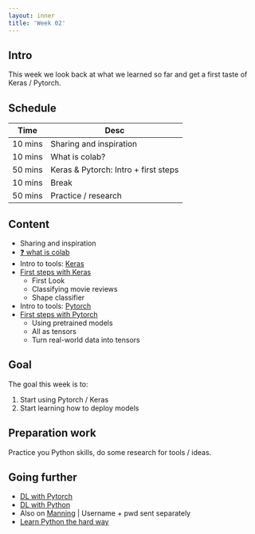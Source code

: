 ```yaml
---
layout: inner
title: 'Week 02'
---
```


## Intro

This week we look back at what we learned so far and get a first taste of Keras / Pytorch.

## Schedule

| Time    | Desc                                 |
| ------- | ------------------------------------ |
| 10 mins | Sharing and inspiration              |
| 10 mins | What is colab?                       |
| 50 mins | Keras & Pytorch: Intro + first steps |
| 10 mins | Break                                |
| 50 mins | Practice / research                  |

## Content

- Sharing and inspiration
- [:question: what is colab](https://digitalideation.github.io/digcre_h2301/slides/week02.html)
- Intro to tools: [Keras](https://keras.io/)
- [First steps with Keras](https://github.com/digitalideation/digcre_h2301/tree/master/samples/week02)
  - First Look
  - Classifying movie reviews
  - Shape classifier
- Intro to tools: [Pytorch](https://pytorch.org/)
- [First steps with Pytorch](https://github.com/digitalideation/digcre_h2301/tree/master/samples/week02)
  - Using pretrained models
  - All as tensors
  - Turn real-world data into tensors

## Goal

The goal this week is to:

1. Start using Pytorch / Keras
2. Start learning how to deploy models

## Preparation work

Practice you Python skills, do some research for tools / ideas.

## Going further

- [DL with Pytorch](../resources/Deep_Learning_with_Python_Second_Editio.pdf)
- [DL with Python](../resources/Deep_Learning_with_PyTorch.pdf)
- Also on [Manning](https://www.manning.com/) | Username + pwd sent separately
- [Learn Python the hard way](../resources/LearnPython3theHardWay.pdf)